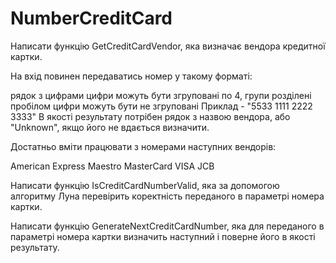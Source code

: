 # NumberCreditCard
Написати функцію GetCreditCardVendor, яка визначає вендора кредитної картки.

На вхід повинен передаватись номер у такому форматі:

рядок з цифрами
цифри можуть бути згруповані по 4, групи розділені пробілом
цифри можуть бути не згруповані
Приклад - "5533 1111 2222 3333"
В якості результату потрібен рядок з назвою вендора, або "Unknown", якщо його не вдається визначити.

Достатньо вміти працювати з номерами наступних вендорів:

American Express
Maestro
MasterCard
VISA
JCB

Написати функцію IsCreditCardNumberValid, яка за допомогою алгоритму Луна перевірить коректність переданого в параметрі номера картки.

Написати функцію GenerateNextCreditCardNumber, яка для переданого в параметрі номера картки визначить наступний і поверне його в якості результату.
